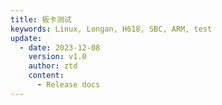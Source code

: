 ```yaml
---
title: 板卡测试
keywords: Linux, Longan, H618, SBC, ARM, test
update:
  - date: 2023-12-08
    version: v1.0
    author: ztd
    content:
      - Release docs
---
```



